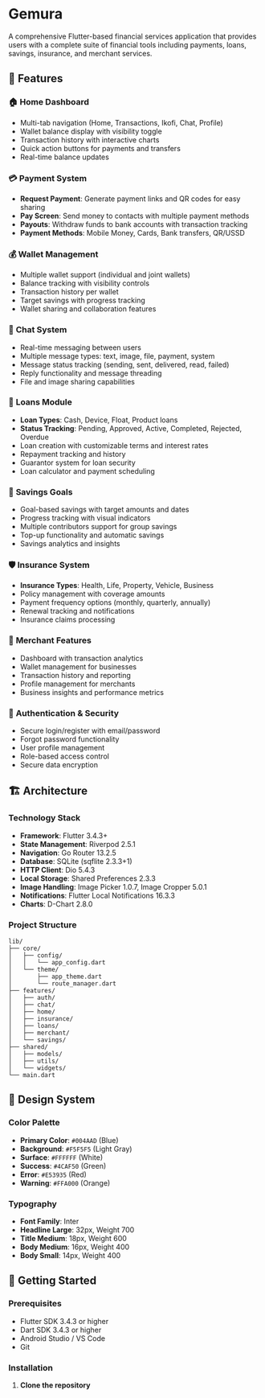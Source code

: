 # Gemura

A comprehensive Flutter-based financial services application that provides users with a complete suite of financial tools including payments, loans, savings, insurance, and merchant services.

## 📱 Features

### 🏠 **Home Dashboard**
- Multi-tab navigation (Home, Transactions, Ikofi, Chat, Profile)
- Wallet balance display with visibility toggle
- Transaction history with interactive charts
- Quick action buttons for payments and transfers
- Real-time balance updates

### 💳 **Payment System**
- **Request Payment**: Generate payment links and QR codes for easy sharing
- **Pay Screen**: Send money to contacts with multiple payment methods
- **Payouts**: Withdraw funds to bank accounts with transaction tracking
- **Payment Methods**: Mobile Money, Cards, Bank transfers, QR/USSD

### 💰 **Wallet Management**
- Multiple wallet support (individual and joint wallets)
- Balance tracking with visibility controls
- Transaction history per wallet
- Target savings with progress tracking
- Wallet sharing and collaboration features

### 💬 **Chat System**
- Real-time messaging between users
- Multiple message types: text, image, file, payment, system
- Message status tracking (sending, sent, delivered, read, failed)
- Reply functionality and message threading
- File and image sharing capabilities

### 🏦 **Loans Module**
- **Loan Types**: Cash, Device, Float, Product loans
- **Status Tracking**: Pending, Approved, Active, Completed, Rejected, Overdue
- Loan creation with customizable terms and interest rates
- Repayment tracking and history
- Guarantor system for loan security
- Loan calculator and payment scheduling

### 🎯 **Savings Goals**
- Goal-based savings with target amounts and dates
- Progress tracking with visual indicators
- Multiple contributors support for group savings
- Top-up functionality and automatic savings
- Savings analytics and insights

### 🛡️ **Insurance System**
- **Insurance Types**: Health, Life, Property, Vehicle, Business
- Policy management with coverage amounts
- Payment frequency options (monthly, quarterly, annually)
- Renewal tracking and notifications
- Insurance claims processing

### 🏪 **Merchant Features**
- Dashboard with transaction analytics
- Wallet management for businesses
- Transaction history and reporting
- Profile management for merchants
- Business insights and performance metrics

### 🔐 **Authentication & Security**
- Secure login/register with email/password
- Forgot password functionality
- User profile management
- Role-based access control
- Secure data encryption

## 🏗️ Architecture

### **Technology Stack**
- **Framework**: Flutter 3.4.3+
- **State Management**: Riverpod 2.5.1
- **Navigation**: Go Router 13.2.5
- **Database**: SQLite (sqflite 2.3.3+1)
- **HTTP Client**: Dio 5.4.3
- **Local Storage**: Shared Preferences 2.3.3
- **Image Handling**: Image Picker 1.0.7, Image Cropper 5.0.1
- **Notifications**: Flutter Local Notifications 16.3.3
- **Charts**: D-Chart 2.8.0

### **Project Structure**
```
lib/
├── core/
│   ├── config/
│   │   └── app_config.dart
│   └── theme/
│       ├── app_theme.dart
│       └── route_manager.dart
├── features/
│   ├── auth/
│   ├── chat/
│   ├── home/
│   ├── insurance/
│   ├── loans/
│   ├── merchant/
│   └── savings/
├── shared/
│   ├── models/
│   ├── utils/
│   └── widgets/
└── main.dart
```

## 🎨 Design System

### **Color Palette**
- **Primary Color**: `#004AAD` (Blue)
- **Background**: `#F5F5F5` (Light Gray)
- **Surface**: `#FFFFFF` (White)
- **Success**: `#4CAF50` (Green)
- **Error**: `#E53935` (Red)
- **Warning**: `#FFA000` (Orange)

### **Typography**
- **Font Family**: Inter
- **Headline Large**: 32px, Weight 700
- **Title Medium**: 18px, Weight 600
- **Body Medium**: 16px, Weight 400
- **Body Small**: 14px, Weight 400

## 🚀 Getting Started

### **Prerequisites**
- Flutter SDK 3.4.3 or higher
- Dart SDK 3.4.3 or higher
- Android Studio / VS Code
- Git

### **Installation**

1. **Clone the repository**
   ```